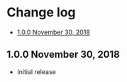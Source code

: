 # Change log

- [1.0.0 November 30, 2018](#100-november-30-2018)

## 1.0.0 November 30, 2018

- Initial release
